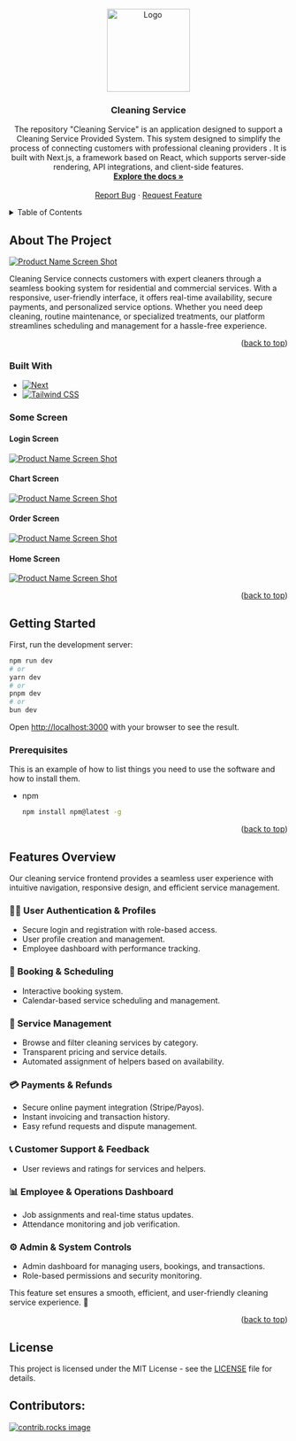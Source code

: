 <br />
<div align="center">
  <a href="https://github.com/lvakhoa/clean_service_fe">
    <img src="public\images\Header\Logo.svg" alt="Logo" width="150" height="150">
  </a>

<h3 align="center">Cleaning Service</h3>

  <p align="center">
    The repository "Cleaning Service" is an application designed to support a Cleaning Service Provided System. This system designed to simplify the process of connecting customers with professional cleaning providers . It is built with Next.js, a framework based on React, which supports server-side rendering, API integrations, and client-side features.
    <br />
    <a href="https://github.com/lvakhoa/clean_service_fe"><strong>Explore the docs »</strong></a>
    <br />
    <br />
    <a href="https://github.com/lvakhoa/clean_service_fe/issues/new?labels=bug">Report Bug</a>
    ·
    <a href="https://github.com/lvakhoa/clean_service_fe/issues/new?labels=enhancement">Request Feature</a>
  </p>
</div>

<details>
  <summary>Table of Contents</summary>
  <ol>
    <li>
      <a href="#about-the-project">About The Project</a>
      <ul>
        <li><a href="#built-with">Built With</a></li>
        <li><a href="#built-with">Some Screen</a></li>
      </ul>
    </li>
    <li>
      <a href="#getting-started">Getting Started</a>
      <ul>
        <li><a href="#prerequisites">Prerequisites</a></li>
      </ul>
    </li>
    <li><a href="#License">License</a></li>
    <li><a href="#contributors">Contributors</a></li>
  </ol>
</details>

## About The Project

[![Product Name Screen Shot][product-screenshot]](https://example.com)

Cleaning Service connects customers with expert cleaners through a seamless booking system for residential and commercial services. With a responsive, user-friendly interface, it offers real-time availability, secure payments, and personalized service options. Whether you need deep cleaning, routine maintenance, or specialized treatments, our platform streamlines scheduling and management for a hassle-free experience.

<p align="right">(<a href="#readme-top">back to top</a>)</p>

### Built With

- [![Next][Next.js]][Next-url]
- [![Tailwind CSS][Tailwind CSS Badge]][Tailwind CSS URL]

### Some Screen

#### Login Screen

[![Product Name Screen Shot][login-page]](https://example.com)

#### Chart Screen

[![Product Name Screen Shot][chart-page]](https://example.com)

#### Order Screen

[![Product Name Screen Shot][order-page]](https://example.com)

#### Home Screen

[![Product Name Screen Shot][home-page]](https://example.com)

<p align="right">(<a href="#readme-top">back to top</a>)</p>

## Getting Started

First, run the development server:

```bash
npm run dev
# or
yarn dev
# or
pnpm dev
# or
bun dev
```

Open [http://localhost:3000](http://localhost:3000) with your browser to see the result.

### Prerequisites

This is an example of how to list things you need to use the software and how to install them.

- npm
  ```sh
  npm install npm@latest -g
  ```

<p align="right">(<a href="#readme-top">back to top</a>)</p>

## Features Overview

Our cleaning service frontend provides a seamless user experience with intuitive navigation, responsive design, and efficient service management.

### 🧑‍💼 User Authentication & Profiles
- Secure login and registration with role-based access.
- User profile creation and management.
- Employee dashboard with performance tracking.

### 📅 Booking & Scheduling
- Interactive booking system.
- Calendar-based service scheduling and management.

### 🧹 Service Management
- Browse and filter cleaning services by category.
- Transparent pricing and service details.
- Automated assignment of helpers based on availability.

### 💳 Payments & Refunds
- Secure online payment integration (Stripe/Payos).
- Instant invoicing and transaction history.
- Easy refund requests and dispute management.

### 📞 Customer Support & Feedback
- User reviews and ratings for services and helpers.

### 📊 Employee & Operations Dashboard
- Job assignments and real-time status updates.
- Attendance monitoring and job verification.

### ⚙️ Admin & System Controls
- Admin dashboard for managing users, bookings, and transactions.
- Role-based permissions and security monitoring.

This feature set ensures a smooth, efficient, and user-friendly cleaning service experience. 🚀

<p align="right">(<a href="#readme-top">back to top</a>)</p>

## License

This project is licensed under the MIT License - see the [LICENSE](LICENSE) file for details.

## Contributors:

<a href="https://github.com/lvakhoa/clean_service_fe/graphs/contributors">
  <img src="https://contrib.rocks/image?repo=lvakhoa/clean_service_fe" alt="contrib.rocks image" />
</a>

[contributors-shield]: https://img.shields.io/github/contributors/github_username/repo_name.svg?style=for-the-badge
[contributors-url]: https://github.com/ASE-UIT/05.-Import-and-Export-Goods-Entrusted-System-FrontEnd/graphs/contributors
[forks-shield]: https://img.shields.io/github/forks/github_username/repo_name.svg?style=for-the-badge
[forks-url]: https://github.com/github_username/repo_name/network/members
[stars-shield]: https://img.shields.io/github/stars/github_username/repo_name.svg?style=for-the-badge
[stars-url]: https://github.com/github_username/repo_name/stargazers
[issues-shield]: https://img.shields.io/github/issues/github_username/repo_name.svg?style=for-the-badge
[issues-url]: https://github.com/github_username/repo_name/issues
[license-shield]: https://img.shields.io/github/license/github_username/repo_name.svg?style=for-the-badge
[license-url]: https://github.com/github_username/repo_name/blob/master/LICENSE.txt
[linkedin-shield]: https://img.shields.io/badge/-LinkedIn-black.svg?style=for-the-badge&logo=linkedin&colorB=555
[linkedin-url]: https://linkedin.com/in/linkedin_username
[product-screenshot]: public/images/readme/readme-sample.png
[login-page]: public/images/readme/LoginPage.png
[chart-page]: public/images/readme/Chart.png
[order-page]: public/images/readme/Order.png
[customer-page]: public/images/readme/CustomerInfo.png
[home-page]: public/images/readme/Home@2x.png
[Next.js]: https://img.shields.io/badge/next.js-000000?style=for-the-badge&logo=nextdotjs&logoColor=white
[Next-url]: https://nextjs.org/
[React.js]: https://img.shields.io/badge/React-20232A?style=for-the-badge&logo=react&logoColor=61DAFB
[React-url]: https://reactjs.org/
[Vue.js]: https://img.shields.io/badge/Vue.js-35495E?style=for-the-badge&logo=vuedotjs&logoColor=4FC08D
[Vue-url]: https://vuejs.org/
[Angular.io]: https://img.shields.io/badge/Angular-DD0031?style=for-the-badge&logo=angular&logoColor=white
[Angular-url]: https://angular.io/
[Svelte.dev]: https://img.shields.io/badge/Svelte-4A4A55?style=for-the-badge&logo=svelte&logoColor=FF3E00
[Svelte-url]: https://svelte.dev/
[Laravel.com]: https://img.shields.io/badge/Laravel-FF2D20?style=for-the-badge&logo=laravel&logoColor=white
[Laravel-url]: https://laravel.com
[Bootstrap.com]: https://img.shields.io/badge/Bootstrap-563D7C?style=for-the-badge&logo=bootstrap&logoColor=white
[Bootstrap-url]: https://getbootstrap.com
[JQuery.com]: https://img.shields.io/badge/jQuery-0769AD?style=for-the-badge&logo=jquery&logoColor=white
[JQuery-url]: https://jquery.com
[Tailwind CSS Badge]: https://img.shields.io/badge/TailwindCSS-06B6D4?style=for-the-badge&logo=tailwindcss&logoColor=white
[Tailwind CSS URL]: https://tailwindcss.com/
